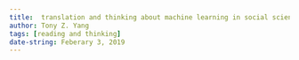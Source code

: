 ```yaml
---
title:  translation and thinking about machine learning in social science
author: Tony Z. Yang	
tags: [reading and thinking]
date-string: Feberary 3, 2019
---
```


<a href="/images/A Guide to Solving Social Problems with Machine Learning.pdf"></a>

<object width="800" height="600" data="/images/A Guide to Solving Social Problems with Machine Learning.pdf" type="application/pdf">
      <param name="src" value="/images/A Guide to Solving Social Problems with Machine Learning.pdf">
</object>
